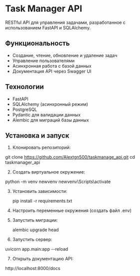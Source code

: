 # Task Manager API

RESTful API для управления задачами, разработанное с использованием FastAPI и SQLAlchemy.

## Функциональность

- Создание, чтение, обновление и удаление задач
- Управление пользователями
- Асинхронная работа с базой данных
- Документация API через Swagger UI

## Технологии

- FastAPI
- SQLAlchemy (асинхронный режим)
- PostgreSQL
- Pydantic для валидации данных
- Alembic для миграций базы данных

## Установка и запуск

1. Клонировать репозиторий:
   
git clone https://github.com/Alextgn500/taskmanage_api.git
cd taskmanager_api


2. Создать виртуальное окружение:
   
python -m venv newvenv
newvenv\Scripts\activate


3. Установить зависимости:
   
   pip install -r requirements.txt


4. Настроить переменные окружения (создать файл .env)

5. Запустить миграции:
   
   alembic upgrade head


6. Запустить сервер:
   
 uvicorn app.main:app --reload


7. Открыть документацию API:
   
 http://localhost:8000/docs